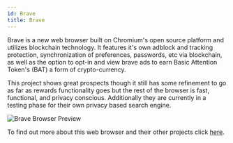 ```yaml
---
id: Brave
title: Brave
---
```


Brave is a new web browser built on Chromium's open source platform and utilizes blockchain technology. It features it's own adblock and tracking protection, synchronization of preferences, passwords, etc via blockchain, as well as the option to opt-in and view brave ads to earn Basic Attention Token's (BAT) a form of crypto-currency. 

This project shows great prospects though it still has some refinement to go as far as rewards functionality goes but the rest of the browser is fast, functional, and privacy conscious. Additionally they are currently in a testing phase for their own privacy based search engine.

<img alt="Brave Browser Preview" src="/img/BraveBrowser.png" />

To find out more about this web browser and their other projects click [here](https://brave.com).
